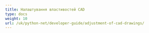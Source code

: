 ```yaml
---
title: Налаштування властивостей CAD
type: docs
weight: 10
url: /uk/python-net/developer-guide/adjustment-of-cad-drawings/
---
```

